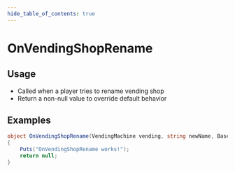 ```yaml
---
hide_table_of_contents: true
---
```


# OnVendingShopRename

## Usage

* Called when a player tries to rename vending shop
* Return a non-null value to override default behavior

## Examples

```csharp title=""
object OnVendingShopRename(VendingMachine vending, string newName, BasePlayer player)
{
    Puts("OnVendingShopRename works!");
    return null;
}
```
